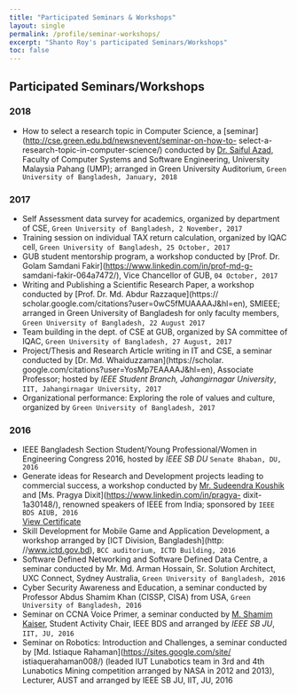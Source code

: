 ```yaml
---
title: "Participated Seminars & Workshops"
layout: single
permalink: /profile/seminar-workshops/
excerpt: "Shanto Roy's participated Seminars/Workshops"
toc: false
---
```


## Participated Seminars/Workshops

### 2018
* How to select a research topic in Computer Science, a [seminar](http://cse.green.edu.bd/newsnevent/seminar-on-how-to-
select-a-research-topic-in-computer-science/) conducted by [Dr. Saiful Azad](https://sites.google.com/view/saifulazad/), 
Faculty of Computer Systems and Software Engineering, University Malaysia Pahang (UMP); arranged in Green University Auditorium, 
`Green University of Bangladesh, January, 2018`

### 2017
* Self Assessment data survey for academics, organized by department of CSE, `Green University of Bangladesh, 2 November, 2017`
* Training session on individual TAX return calculation, organized by IQAC cell, `Green University of Bangladesh, 25 October, 2017`
* GUB student mentorship program, a workshop conducted by [Prof. Dr. Golam Samdani Fakir](https://www.linkedin.com/in/prof-md-g-
samdani-fakir-064a7472/), Vice Chancellor of GUB, `04 October, 2017`
* Writing and Publishing a Scientific Research Paper, a workshop conducted by [Prof. Dr. Md. Abdur Razzaque](https://
scholar.google.com/citations?user=0wC5fMUAAAAJ&hl=en), SMIEEE; arranged in 
Green University of Bangladesh for only faculty members, `Green University of Bangladesh, 22 August 2017`
* Team building in the dept. of CSE at GUB, organized by SA committee of IQAC, `Green University of Bangladesh, 27 August, 2017`
* Project/Thesis and Research Article writing in IT and CSE, a seminar conducted by [Dr. Md. Whaiduzzaman](https://scholar.
google.com/citations?user=YosMp7EAAAAJ&hl=en), Associate Professor; 
hosted by _IEEE Student Branch, Jahangirnagar University_, `IIT, Jahangirnagar University, 2017`
* Organizational performance: Exploring the role of values and culture, organized by `Green University of Bangladesh, 2017`

### 2016
* IEEE Bangladesh Section Student/Young Professional/Women in Engineering Congress 2016, hosted by _IEEE SB DU_ `Senate Bhaban, DU, 2016`
* Generate ideas for Research and Development projects leading to commercial success, a workshop conducted 
by [Mr. Sudeendra Koushik](https://www.linkedin.com/in/sudeendrakoushik/) and [Ms. Pragya Dixit](https://www.linkedin.com/in/pragya-
dixit-1a30148/), renowned speakers of IEEE from India; sponsored by `IEEE BDS AIUB, 2016`  
[View Certificate](https://drive.google.com/file/d/1Jti4oz_iJdKU28RxowOi_xVXSWO6ZpZR/view)
* Skill Development for Mobile Game and Application Development, a workshop arranged by [ICT Division, Bangladesh](http:
//www.ictd.gov.bd), `BCC auditorium, ICTD Building, 2016`
* Software Defined Networking and Software Defined Data Centre, a seminar conducted by Mr. Md. Arman Hossain, Sr. Solution Architect, 
UXC Connect, Sydney Australia, `Green University of Bangladesh, 2016`
* Cyber Security Awareness and Education, a seminar conducted by Professor Abdus Shamim Khan (CISSP, CISA) from USA, 
`Green University of Bangladesh, 2016`
* Seminar on CCNA Voice Primer, a seminar conducted by [M. Shamim Kaiser](https://www.linkedin.com/in/m-shamim-kaiser-5b49a262/), 
Student Activity Chair, IEEE BDS and arranged by _IEEE SB JU_, `IIT, JU, 2016`
* Seminar on Robotics: Introduction and Challenges, a seminar conducted by [Md. Istiaque Rahaman](https://sites.google.com/site/
istiaquerahaman008/) (leaded IUT Lunabotics team in 3rd and
4th Lunabotics Mining competition arranged by NASA in 2012 and 2013), Lecturer, AUST and arranged by IEEE SB JU, IIT, JU, 2016

